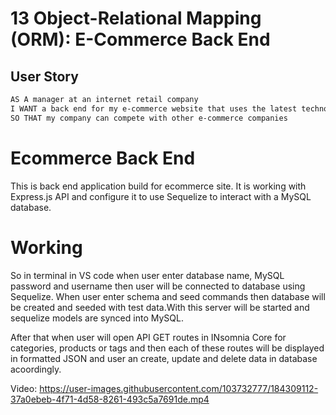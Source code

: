 
# 13 Object-Relational Mapping (ORM): E-Commerce Back End

## User Story

```md
AS A manager at an internet retail company
I WANT a back end for my e-commerce website that uses the latest technologies
SO THAT my company can compete with other e-commerce companies
```

# Ecommerce Back End 
This is back end application build for ecommerce site. It is working with Express.js API and configure it to use Sequelize to interact with a MySQL database.

# Working
So in terminal in VS code when user enter database name, MySQL password and username then user will be connected to database using Sequelize. When user enter schema and seed commands then database will be created and seeded with test data.With this  server will be started and sequelize models are synced into MySQL.

After that when user will open API GET routes in INsomnia Core for categories, products or tags and then each of these routes will be displayed in formatted JSON and user an create, update and delete data in database acoordingly.

Video: https://user-images.githubusercontent.com/103732777/184309112-37a0ebeb-4f71-4d58-8261-493c5a7691de.mp4
